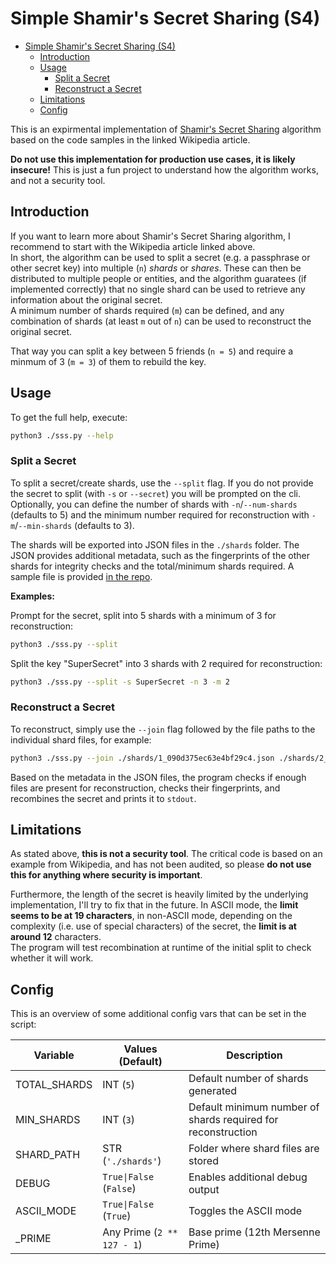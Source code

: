 # Simple Shamir's Secret Sharing (S4)

- [Simple Shamir's Secret Sharing (S4)](#simple-shamirs-secret-sharing-s4)
  - [Introduction](#introduction)
  - [Usage](#usage)
    - [Split a Secret](#split-a-secret)
    - [Reconstruct a Secret](#reconstruct-a-secret)
  - [Limitations](#limitations)
  - [Config](#config)


This is an expirmental implementation of [Shamir's Secret Sharing](https://en.wikipedia.org/wiki/Shamir%27s_secret_sharing) algorithm based on the code samples in the linked Wikipedia article.

**Do not use this implementation for production use cases, it is likely insecure!** This is just a fun project to understand how the algorithm works, and not a security tool.

## Introduction

If you want to learn more about Shamir's Secret Sharing algorithm, I recommend to start with the Wikipedia article linked above.  
In short, the algorithm can be used to split a secret (e.g. a passphrase or other secret key) into multiple (`n`) _shards_ or _shares_. These can then be distributed to multiple people or entities, and the algorithm guaratees (if implemented correctly) that no single shard can be used to retrieve any information about the original secret.  
A minimum number of shards required (`m`) can be defined, and any combination of shards (at least `m` out of `n`) can be used to reconstruct the original secret.

That way you can split a key between 5 friends (`n = 5`) and require a minmum of 3 (`m = 3`) of them to rebuild the key.

## Usage

To get the full help, execute:

```bash
python3 ./sss.py --help
```

### Split a Secret

To split a secret/create shards, use the `--split` flag. If you do not provide the secret to split (with `-s` or `--secret`) you will be prompted on the cli.  
Optionally, you can define the number of shards with `-n`/`--num-shards` (defaults to 5) and the minimum number required for reconstruction with `-m`/`--min-shards` (defaults to 3).

The shards will be exported into JSON files in the `./shards` folder. The JSON provides additional metadata, such as the fingerprints of the other shards for integrity checks and the total/minimum shards required. A sample file is provided [in the repo](./sample.shard.json).

**Examples:**

Prompt for the secret, split into 5 shards with a minimum of 3 for reconstruction:
```bash
python3 ./sss.py --split
```

Split the key "SuperSecret" into 3 shards with 2 required for reconstruction:
```bash
python3 ./sss.py --split -s SuperSecret -n 3 -m 2
```


### Reconstruct a Secret

To reconstruct, simply use the `--join` flag followed by the file paths to the individual shard files, for example:

```bash
python3 ./sss.py --join ./shards/1_090d375ec63e4bf29c4.json ./shards/2_4bf29c45442967008aw.json ./shards/4_e2cedac4e96778e98lh.json
```

Based on the metadata in the JSON files, the program checks if enough files are present for reconstruction, checks their fingerprints, and recombines the secret and prints it to `stdout`.

## Limitations

As stated above, **this is not a security tool**. The critical code is based on an example from Wikipedia, and has not been audited, so please **do not use this for anything where security is important**.

Furthermore, the length of the secret is heavily limited by the underlying implementation, I'll try to fix that in the future. In ASCII mode, the **limit seems to be at 19 characters**, in non-ASCII mode, depending on the complexity (i.e. use of special characters) of the secret, the **limit is at around 12** characters.  
The program will test recombination at runtime of the initial split to check whether it will work.

## Config

This is an overview of some additional config vars that can be set in the script:

| Variable     | Values (Default)           | Description                                                  |
| ------------ | -------------------------- | ------------------------------------------------------------ |
| TOTAL_SHARDS | INT (`5`)                  | Default number of shards generated                           |
| MIN_SHARDS   | INT (`3`)                  | Default minimum number of shards required for reconstruction |
| SHARD_PATH   | STR (`'./shards'`)         | Folder where shard files are stored                          |
| DEBUG        | `True\|False` (`False`)    | Enables additional debug output                              |
| ASCII_MODE   | `True\|False` (`True`)     | Toggles the ASCII mode                                       |
| _PRIME       | Any Prime (`2 ** 127 - 1`) | Base prime (12th Mersenne Prime)                             |
